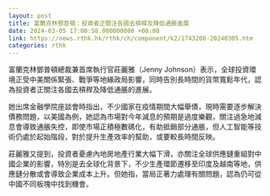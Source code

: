 ```yaml
---
layout: post
title: 富蘭克林鄧普頓：投資者正關注各國去槓桿及降低通脹進展
date: 2024-03-05 17:00:58.000000000 +08:00
link: https://news.rthk.hk/rthk/ch/component/k2/1743208-20240305.htm
categories: rthk
---
```


富蘭克林鄧普頓總裁兼首席執行官莊麗雅（Jenny Johnson）表示，全球投資環境正受中美關係緊張、戰爭等地緣政局影響，同時告別長時間的貨幣寬鬆年代，認為投資者正關注各國去槓桿及降低通脹的進展。

她出席金融學院座談會時指出，不少國家在疫情期間大幅舉債，現時需要逐步解決債務問題，以美國為例，她認為市場對今年減息的預期是過度樂觀，關注過急地減息會導致通脹失控，即使市場正積極數碼化，有助抵銷部分通脹，但人工智能等技術仍處於起始階段，對於提升生產效率的幫助，或要較長時間反映。

莊麗雅又提到，投資者憂慮內地房地產行業大幅下滑，亦關注全球供應鏈重組對中國企業的影響，特別是去全球化背景下，不少生產環節遷移至印度及越南等地，供應鏈分散或會導致企業成本上升。但她指，當局正著力處理有關問題，認為仍可從中國不同板塊中找到機會。
